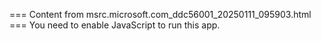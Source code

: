 === Content from msrc.microsoft.com_ddc56001_20250111_095903.html ===
You need to enable JavaScript to run this app.
